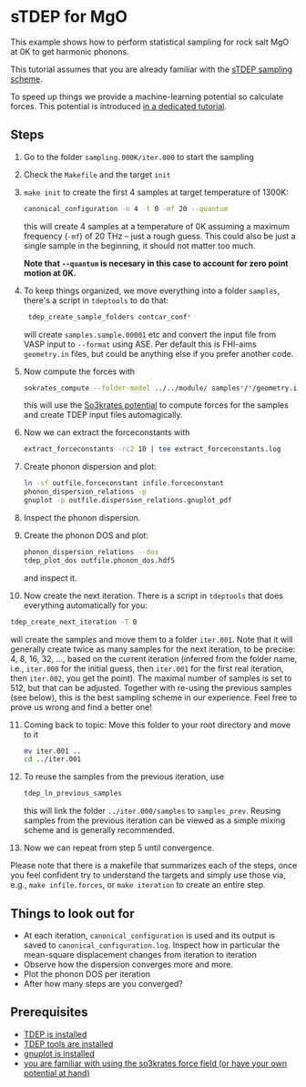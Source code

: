 sTDEP for MgO
===

This example shows how to perform statistical sampling for rock salt MgO at 0K to get harmonic phonons.

This tutorial assumes that you are already familiar with the [sTDEP sampling scheme](../../sTDEP/README.md).

To speed up things we provide a machine-learning potential so calculate forces. This potential is introduced [in a dedicated tutorial](../../../00_preparation/potential_energy_surfaces/README.md).

## Steps

1. Go to the folder `sampling.000K/iter.000` to start the sampling

2. Check the `Makefile` and the target `init`

3. `make init` to create the first 4 samples at target temperature of 1300K:

   ```bash
   canonical_configuration -n 4 -t 0 -mf 20 --quantum
   ```

   this will create 4 samples at a temperature of 0K assuming a maximum frequency (`-mf`) of 20 THz – just a rough guess. This could also be just a single sample in the beginning, it should not matter too much.

   **Note that `--quantum` is necesary in this case to account for zero point motion at 0K.**

4. To keep things organized, we move everything into a folder `samples`, there's a script in `tdeptools` to do that:
   ```bash
    tdep_create_sample_folders contcar_conf*
   ```

   will create `samples.sample.00001` etc and convert the input file from VASP input to `--format` using ASE. Per default this is FHI-aims `geometry.in` files, but could be anything else if you prefer another code.

5. Now compute the forces with
   ```bash
   sokrates_compute --folder-model ../../module/ samples*/*/geometry.in --tdep
   ```

   this will use the [So3krates potential](../../00_preparation/potential_energy_surfaces/README.md) to compute forces for the samples and create TDEP input files automagically.

6. Now we can extract the forceconstants with
   ```bash
   extract_forceconstants -rc2 10 | tee extract_forceconstants.log
   ```

7. Create phonon dispersion and plot:
   ```bash
   ln -sf outfile.forceconstant infile.forceconstant
   phonon_dispersion_relations -p
   gnuplot -p outfile.dispersion_relations.gnuplot_pdf
   ```

8. Inspect the phonon dispersion.

9. Create the phonon DOS and plot:
   ```bash
   phonon_dispersion_relations --dos
   tdep_plot_dos outfile.phonon_dos.hdf5
   ```

   and inspect it.

10. Now create the next iteration. There is a script in `tdeptools` that does everything automatically for you:
   ```bash
   tdep_create_next_iteration -T 0
   ```

   will create the samples and move them to a folder `iter.001`. Note that it will generally create twice as many samples for the next iteration, to be precise: 4, 8, 16, 32, …, based on the current iteration (inferred from the folder name, i.e., `iter.000` for the initial guess, then `iter.001` for the first real iteration, then `iter.002`, you get the point). The maximal number of samples is set to 512, but that can be adjusted. Together with re-using the previous samples (see below), this is the best sampling scheme in our experience. Feel free to prove us wrong and find a better one!

11. Coming back to topic: Move this folder to your root directory and move to it
    ```bash
    mv iter.001 ..
    cd ../iter.001
    ```

12. To reuse the samples from the previous iteration, use
    ```bash
    tdep_ln_previous_samples
    ```

    this will link the folder `../iter.000/samples` to `samples_prev`. Reusing samples from the previous iteration can be viewed as a simple mixing scheme and is generally recommended.

13. Now we can repeat from step 5 until convergence.

Please note that there is a makefile that summarizes each of the steps, once you feel confident try to understand the targets and simply use those via, e.g., `make infile.forces`, or `make iteration` to create an entire step.

## Things to look out for

- At each iteration, `canonical_configuration` is used and its output is saved to `canonical_configuration.log`. Inspect how in particular the mean-square displacement changes from iteration to iteration
- Observe how the dispersion converges more and more.
- Plot the phonon DOS per iteration
- After how many steps are you converged?

## Prerequisites

- [TDEP is installed](http://ollehellman.github.io/page/0_installation.html)
- [TDEP tools are installed](https://github.com/flokno/tools.tdep)
- [gnuplot is installed](http://www.gnuplot.info/)
- [you are familiar with using the so3krates force field (or have your own potential at hand)](https://github.com/tdep-developers/tdep-tutorials/tree/main/00_preparation/potential_energy_surfaces)
